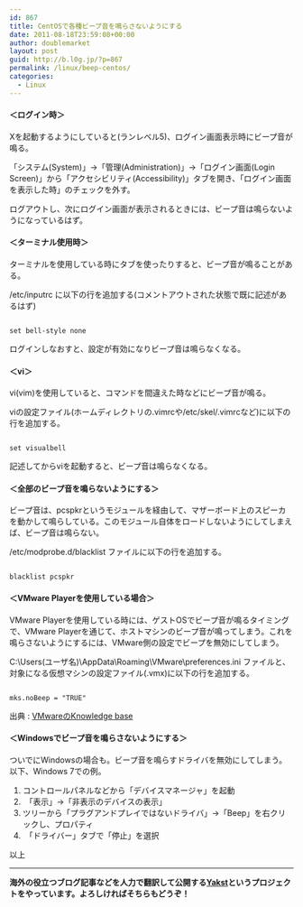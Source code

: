 ```yaml
---
id: 867
title: CentOSで各種ビープ音を鳴らさないようにする
date: 2011-08-18T23:59:08+00:00
author: doublemarket
layout: post
guid: http://b.l0g.jp/?p=867
permalink: /linux/beep-centos/
categories:
  - Linux
---
```


#### **＜ログイン時＞**

Xを起動するようにしていると(ランレベル5)、ログイン画面表示時にビープ音が鳴る。

「システム(System)」→「管理(Administration)」→「ログイン画面(Login Screen)」から「アクセシビリティ(Accessibility)」タブを開き、「ログイン画面を表示した時」のチェックを外す。

ログアウトし、次にログイン画面が表示されるときには、ビープ音は鳴らないようになっているはず。

#### **＜ターミナル使用時＞**

ターミナルを使用している時にタブを使ったりすると、ビープ音が鳴ることがある。

/etc/inputrc に以下の行を追加する(コメントアウトされた状態で既に記述があるはず)

```

set bell-style none

```

ログインしなおすと、設定が有効になりビープ音は鳴らなくなる。

#### **＜vi＞**

vi(vim)を使用していると、コマンドを間違えた時などにビープ音が鳴る。

viの設定ファイル(ホームディレクトリの.vimrcや/etc/skel/.vimrcなど)に以下の行を追加する。

```

set visualbell

```

記述してからviを起動すると、ビープ音は鳴らなくなる。

#### **＜全部のビープ音を鳴らないようにする＞**

ビープ音は、pcspkrというモジュールを経由して、マザーボード上のスピーカを動かして鳴らしている。このモジュール自体をロードしないようにしてしまえば、ビープ音は鳴らない。

/etc/modprobe.d/blacklist ファイルに以下の行を追加する。

```

blacklist pcspkr

```

#### **＜VMware Playerを使用している場合＞**

VMware Playerを使用している時には、ゲストOSでビープ音が鳴るタイミングで、VMware Playerを通じて、ホストマシンのビープ音が鳴ってしまう。これを鳴らさないようにするには、VMware側の設定でビープを無効にしてしまう。

C:\Users\(ユーザ名)\AppData\Roaming\VMware\preferences.ini ファイルと、対象になる仮想マシンの設定ファイル(.vmx)に以下の行を追加する。

```

mks.noBeep = "TRUE"

```

出典 : <a href="http://kb.vmware.com/kb/1664" target="_blank">VMwareのKnowledge base</a>

#### **＜Windowsでビープ音を鳴らさないようにする＞**

ついでにWindowsの場合も。ビープ音を鳴らすドライバを無効にしてしまう。以下、Windows 7での例。

  1. コントロールパネルなどから「デバイスマネージャ」を起動
  2.  「表示」→「非表示のデバイスの表示」
  3. ツリーから「プラグアンドプレイではないドライバ」→「Beep」を右クリックし、プロパティ
  4.  「ドライバー」タブで「停止」を選択

以上

* * *

**海外の役立つブログ記事などを人力で翻訳して公開する[Yakst](https://yakst.com/ja)というプロジェクトをやっています。よろしければそちらもどうぞ！**
